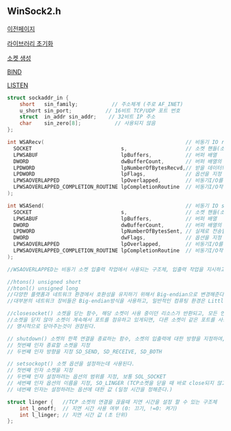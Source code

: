 ## WinSock2.h
[이전페이지](https://github.com/kksoo0131/Study/blob/main/IOCP/Readme.md)

[라이브러리 초기화](https://github.com/kksoo0131/Study/blob/main/IOCP/Winsock/%EB%9D%BC%EC%9D%B4%EB%B8%8C%EB%9F%AC%EB%A6%AC%20%EC%B4%88%EA%B8%B0%ED%99%94.cpp)

[소켓 생성](https://github.com/kksoo0131/Study/blob/main/IOCP/Winsock/%EC%86%8C%EC%BC%93%20%EC%83%9D%EC%84%B1.cpp)

[BIND](https://github.com/kksoo0131/Study/blob/main/IOCP/Winsock/BIND.cpp)

[LISTEN](https://github.com/kksoo0131/Study/blob/main/IOCP/Winsock/LISTESN.cpp)

```cpp
struct sockaddr_in {
    short   sin_family;           // 주소체계 (주로 AF_INET)
    u_short sin_port;           // 16비트 TCP/UDP 포트 번호
    struct  in_addr sin_addr;    // 32비트 IP 주소
    char    sin_zero[8];           // 사용되지 않음
};

int WSARecv(                                              // 비동기 IO recv
  SOCKET                             s,                   // 소켓 핸들(소켓의 유일한 식별자)
  LPWSABUF                           lpBuffers,           // 버퍼 배열
  DWORD                              dwBufferCount,       // 버퍼 배열의 원소 개수
  LPDWORD                            lpNumberOfBytesRecvd,// 받을 데이터의 크기
  LPDWORD                            lpFlags,             // 옵션을 지정
  LPWSAOVERLAPPED                    lpOverlapped,        // 비동기I/O를 위한 OVERLAPPED구조체 작업 정보를 저장
  LPWSAOVERLAPPED_COMPLETION_ROUTINE lpCompletionRoutine  // 비동기I/O작업 완료 후 호출된 콜백 함수 (NULL인경우 블로킹)
);

int WSASend(                                              // 비동기 IO send
  SOCKET                             s,                   // 소켓 핸들(소켓의 유일한 식별자)
  LPWSABUF                           lpBuffers,           // 버퍼 배열
  DWORD                              dwBufferCount,       // 버퍼 배열의 원소 개수
  LPDWORD                            lpNumberOfBytesSent, // 실제로 전송할 데이터의 크기
  DWORD                              dwFlags,             // 옵션을 지정
  LPWSAOVERLAPPED                    lpOverlapped,        // 비동기I/O를 위한 OVERLAPPED구조체 작업 정보를 저장
  LPWSAOVERLAPPED_COMPLETION_ROUTINE lpCompletionRoutine  // 비동기I/O작업 완료 후 호출될 콜백 함수 (NULL인경우 블로킹)
);

//WSAOVERLAPPED는 비동기 소켓 입출력 작업에서 사용되는 구조체, 입출력 작업을 지시하고 작업이 완료될 때 정보를 제공.

//htons() unsigned short 
//htonl() unsigned long
//다양한 플랫폼과 네트워크 환경에서 호환성을 유지하기 위해서 Big-endian으로 변경해준다.
//대부분의 네트워크 장비들은 Big-endian방식을 사용하고, 일반적인 컴퓨팅 환경은 Little-endian방식을 사용한다.

//closesocket() 소켓을 닫는 함수, 해당 소켓이 사용 중이던 리소스가 반환되고, 모든 연결도 끊어진다.
//소켓을 닫지 않아 소켓이 계속해서 포트를 점유하고 있게되면, 다른 소켓이 같은 포트를 사용하지 못하게되고, 메모리 누수가 발생할수 있어
// 명시적으로 닫아주는것이 권장된다.

// shutdown() 소켓의 한쪽 연결을 종료하는 함수, 소켓의 입출력에 대한 방향을 지정하여, 소켓과 연결된 상대측과의 통신을 종료
// 첫번쨰 인자 종료할 소켓을 지정
// 두번쨰 인자 방향을 지정 SD_SEND, SD_RECEIVE, SD_BOTH

// setsockopt() 소켓 옵션을 설정하는데 사용된다.
// 첫번째 인자 소켓을 지정
// 두번쨰 인자 설정하려는 옵션의 범위를 지정, 보통 SOL_SOCKET
// 세번쨰 인자 옵션의 이름을 지정, SO_LINGER (TCP소켓을 닫을 때 바로 close되지 않고 일정 시간만큼 지연되어 버퍼에 남은 데이터를 전송하고 소켓을 닫는다)
// 네번쨰 인자는 설정하려는 옵션에 대한 값 (일정 시간을 정해준다.)

struct linger {	  //TCP 소켓의 연결을 끊을때 지연 시간을 설정 할 수 있는 구조체
    int l_onoff;  // 지연 시간 사용 여부 (0: 끄기, !=0: 켜기)
    int l_linger; // 지연 시간 값 (초 단위)
};
 
```

